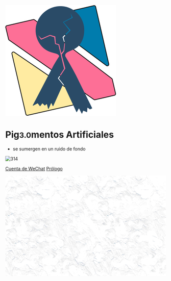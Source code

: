 <div class="animate__animated animate__backInDown"><img src="pic/TricolorLogo-nobg.svg" alt="logo"></div>

# Pig<small>3.0</small>mentos Artificiales

* se sumergen en un ruido de fondo

<img src="https://img.shields.io/badge/Paraíso Perdido-Porcinos Exiliados-green?logo=Aiqfome&style=social" alt="314">

[Cuenta de WeChat](https://mp.weixin.qq.com/s/SviNQjNAt1sC5x6bttlnYg)
[Prólogo](README)

![background](pic/bg-min-2.png)